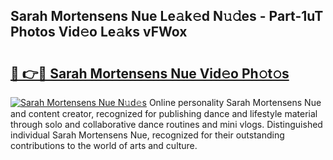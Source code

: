## Sarah Mortensens Nue Le𝚊k𝚎d N𝚞𝚍es - Part-1uT Photos Vid𝚎o Le𝚊ks vFWox

# <h2><a href="http://fb51ire.evod.top/?m=Sarah+Mortensens+Nue">🔗 👉🔴 Sarah Mortensens Nue Vid𝚎o Ph𝚘t𝚘s</a></h2>

[![Sarah Mortensens Nue N𝚞d𝚎s](https://i.imgur.com/8V9OHl7.gif)](http://fb51ire.evod.top/?m=Sarah+Mortensens+Nue)
Online personality Sarah Mortensens Nue and content creator, recognized for publishing dance and lifestyle material through solo and collaborative dance routines and mini vlogs. Distinguished individual Sarah Mortensens Nue, recognized for their outstanding contributions to the world of arts and culture. 
